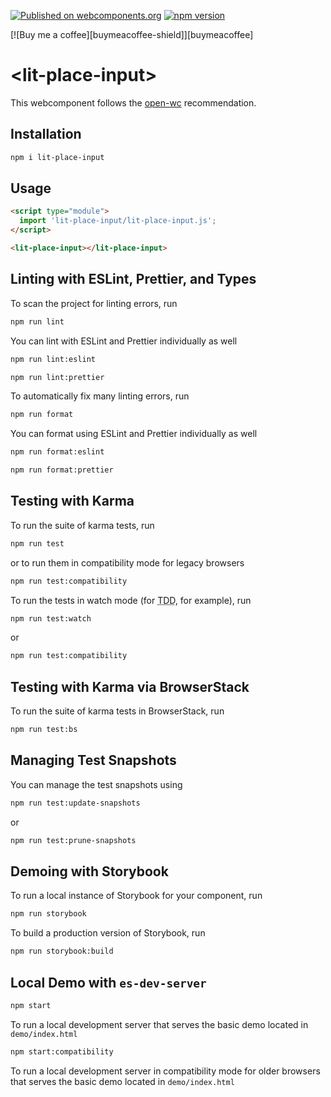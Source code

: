 [![Published on webcomponents.org](https://img.shields.io/badge/webcomponents.org-published-blue.svg)](https://www.webcomponents.org/element/whatsapp-button) [![npm version](https://badge.fury.io/js/whatsapp-button.svg)](https://badge.fury.io/js/whatsapp-button)

[![Buy me a coffee][buymeacoffee-shield]][buymeacoffee]

# \<lit-place-input>

This webcomponent follows the [open-wc](https://github.com/open-wc/open-wc) recommendation.

## Installation
```bash
npm i lit-place-input
```

## Usage
```html
<script type="module">
  import 'lit-place-input/lit-place-input.js';
</script>

<lit-place-input></lit-place-input>
```

## Linting with ESLint, Prettier, and Types
To scan the project for linting errors, run
```bash
npm run lint
```

You can lint with ESLint and Prettier individually as well
```bash
npm run lint:eslint
```
```bash
npm run lint:prettier
```

To automatically fix many linting errors, run
```bash
npm run format
```

You can format using ESLint and Prettier individually as well
```bash
npm run format:eslint
```
```bash
npm run format:prettier
```

## Testing with Karma
To run the suite of karma tests, run
```bash
npm run test
```
or to run them in compatibility mode for legacy browsers
```bash
npm run test:compatibility
```

To run the tests in watch mode (for <abbr title="test driven development">TDD</abbr>, for example), run

```bash
npm run test:watch
```
or
```bash
npm run test:compatibility
```

## Testing with Karma via BrowserStack
To run the suite of karma tests in BrowserStack, run
```bash
npm run test:bs
```

## Managing Test Snapshots
You can manage the test snapshots using
```bash
npm run test:update-snapshots
```
or
```bash
npm run test:prune-snapshots
```

## Demoing with Storybook
To run a local instance of Storybook for your component, run
```bash
npm run storybook
```

To build a production version of Storybook, run
```bash
npm run storybook:build
```


## Local Demo with `es-dev-server`
```bash
npm start
```
To run a local development server that serves the basic demo located in `demo/index.html`

```bash
npm start:compatibility
```
To run a local development server in compatibility mode for older browsers that serves the basic demo located in `demo/index.html`
